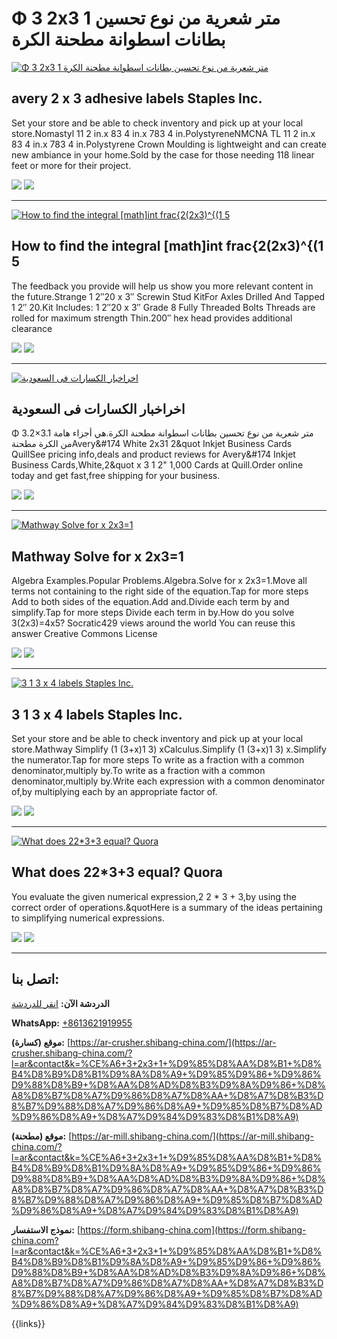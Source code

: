 # Φ 3 2x3 1 متر شعرية من نوع تحسين بطانات اسطوانة مطحنة الكرة

<a href="https://swt.shibang-china.com/?n=lxq&l=ar&img&k=%CE%A6+3+2x3+1+%D9%85%D8%AA%D8%B1+%D8%B4%D8%B9%D8%B1%D9%8A%D8%A9+%D9%85%D9%86+%D9%86%D9%88%D8%B9+%D8%AA%D8%AD%D8%B3%D9%8A%D9%86+%D8%A8%D8%B7%D8%A7%D9%86%D8%A7%D8%AA+%D8%A7%D8%B3%D8%B7%D9%88%D8%A7%D9%86%D8%A9+%D9%85%D8%B7%D8%AD%D9%86%D8%A9+%D8%A7%D9%84%D9%83%D8%B1%D8%A9" target="_blank">![Φ 3 2x3 1 متر شعرية من نوع تحسين بطانات اسطوانة مطحنة الكرة](http://static.shibang-china.com/all-800x300/1148.jpg)</a>

## avery 2 x 3 adhesive labels Staples Inc.
Set your store and be able to check inventory and pick up at your local store.Nomastyl 11 2 in.x 83 4 in.x 783 4 in.PolystyreneNMCNA TL 11 2 in.x 83 4 in.x 783 4 in.Polystyrene Crown Moulding is lightweight and can create new ambiance in your home.Sold by the case for those needing 118 linear feet or more for their project.


<a href="https://whatsapp.shibangsoft.com/WhatsApp.php" target="_blank" title="WhatsApp">![](http://static.shibang-china.com/icon/whatsapp.png)</a> <a href="https://swt.shibang-china.com/?n=lxq&l=ar&icon&k=%CE%A6+3+2x3+1+%D9%85%D8%AA%D8%B1+%D8%B4%D8%B9%D8%B1%D9%8A%D8%A9+%D9%85%D9%86+%D9%86%D9%88%D8%B9+%D8%AA%D8%AD%D8%B3%D9%8A%D9%86+%D8%A8%D8%B7%D8%A7%D9%86%D8%A7%D8%AA+%D8%A7%D8%B3%D8%B7%D9%88%D8%A7%D9%86%D8%A9+%D9%85%D8%B7%D8%AD%D9%86%D8%A9+%D8%A7%D9%84%D9%83%D8%B1%D8%A9" target="_blank">![](http://static.shibang-china.com/icon/chat-ar.png)</a>

---

<a href="https://swt.shibang-china.com/?n=lxq&l=ar&img&k=%CE%A6+3+2x3+1+%D9%85%D8%AA%D8%B1+%D8%B4%D8%B9%D8%B1%D9%8A%D8%A9+%D9%85%D9%86+%D9%86%D9%88%D8%B9+%D8%AA%D8%AD%D8%B3%D9%8A%D9%86+%D8%A8%D8%B7%D8%A7%D9%86%D8%A7%D8%AA+%D8%A7%D8%B3%D8%B7%D9%88%D8%A7%D9%86%D8%A9+%D9%85%D8%B7%D8%AD%D9%86%D8%A9+%D8%A7%D9%84%D9%83%D8%B1%D8%A9" target="_blank">![How to find the integral [math]int frac{2(2x3)^{(1 5](http://static.shibang-china.com/all-800x300/86.jpg)</a>

## How to find the integral [math]int frac{2(2x3)^{(1 5
The feedback you provide will help us show you more relevant content in the future.Strange 1 2″20 x 3″ Screwin Stud KitFor Axles Drilled And Tapped 1 2″ 20.Kit Includes: 1 2″20 x 3″ Grade 8 Fully Threaded Bolts Threads are rolled for maximum strength Thin.200″ hex head provides additional clearance


<a href="https://whatsapp.shibangsoft.com/WhatsApp.php" target="_blank" title="WhatsApp">![](http://static.shibang-china.com/icon/whatsapp.png)</a> <a href="https://swt.shibang-china.com/?n=lxq&l=ar&icon&k=%CE%A6+3+2x3+1+%D9%85%D8%AA%D8%B1+%D8%B4%D8%B9%D8%B1%D9%8A%D8%A9+%D9%85%D9%86+%D9%86%D9%88%D8%B9+%D8%AA%D8%AD%D8%B3%D9%8A%D9%86+%D8%A8%D8%B7%D8%A7%D9%86%D8%A7%D8%AA+%D8%A7%D8%B3%D8%B7%D9%88%D8%A7%D9%86%D8%A9+%D9%85%D8%B7%D8%AD%D9%86%D8%A9+%D8%A7%D9%84%D9%83%D8%B1%D8%A9" target="_blank">![](http://static.shibang-china.com/icon/chat-ar.png)</a>

---

<a href="https://swt.shibang-china.com/?n=lxq&l=ar&img&k=%CE%A6+3+2x3+1+%D9%85%D8%AA%D8%B1+%D8%B4%D8%B9%D8%B1%D9%8A%D8%A9+%D9%85%D9%86+%D9%86%D9%88%D8%B9+%D8%AA%D8%AD%D8%B3%D9%8A%D9%86+%D8%A8%D8%B7%D8%A7%D9%86%D8%A7%D8%AA+%D8%A7%D8%B3%D8%B7%D9%88%D8%A7%D9%86%D8%A9+%D9%85%D8%B7%D8%AD%D9%86%D8%A9+%D8%A7%D9%84%D9%83%D8%B1%D8%A9" target="_blank">![اخراخبار الكسارات فى السعودية](http://static.shibang-china.com/all-800x300/1510.jpg)</a>

## اخراخبار الكسارات فى السعودية
Φ 3.2×3.1 متر شعرية من نوع تحسين بطانات اسطوانة مطحنة الكرة.هي أجزاء هامة من الكرة مطحنةAvery&#174 White 2x31 2&quot Inkjet Business Cards QuillSee pricing info,deals and product reviews for Avery&#174 Inkjet Business Cards,White,2&quot x 3 1 2" 1,000 Cards at Quill.Order online today and get fast,free shipping for your business.


<a href="https://whatsapp.shibangsoft.com/WhatsApp.php" target="_blank" title="WhatsApp">![](http://static.shibang-china.com/icon/whatsapp.png)</a> <a href="https://swt.shibang-china.com/?n=lxq&l=ar&icon&k=%CE%A6+3+2x3+1+%D9%85%D8%AA%D8%B1+%D8%B4%D8%B9%D8%B1%D9%8A%D8%A9+%D9%85%D9%86+%D9%86%D9%88%D8%B9+%D8%AA%D8%AD%D8%B3%D9%8A%D9%86+%D8%A8%D8%B7%D8%A7%D9%86%D8%A7%D8%AA+%D8%A7%D8%B3%D8%B7%D9%88%D8%A7%D9%86%D8%A9+%D9%85%D8%B7%D8%AD%D9%86%D8%A9+%D8%A7%D9%84%D9%83%D8%B1%D8%A9" target="_blank">![](http://static.shibang-china.com/icon/chat-ar.png)</a>

---

<a href="https://swt.shibang-china.com/?n=lxq&l=ar&img&k=%CE%A6+3+2x3+1+%D9%85%D8%AA%D8%B1+%D8%B4%D8%B9%D8%B1%D9%8A%D8%A9+%D9%85%D9%86+%D9%86%D9%88%D8%B9+%D8%AA%D8%AD%D8%B3%D9%8A%D9%86+%D8%A8%D8%B7%D8%A7%D9%86%D8%A7%D8%AA+%D8%A7%D8%B3%D8%B7%D9%88%D8%A7%D9%86%D8%A9+%D9%85%D8%B7%D8%AD%D9%86%D8%A9+%D8%A7%D9%84%D9%83%D8%B1%D8%A9" target="_blank">![Mathway Solve for x 2x3=1](http://static.shibang-china.com/all-800x300/1455.jpg)</a>

## Mathway Solve for x 2x3=1
Algebra Examples.Popular Problems.Algebra.Solve for x 2x3=1.Move all terms not containing to the right side of the equation.Tap for more steps Add to both sides of the equation.Add and.Divide each term by and simplify.Tap for more steps Divide each term in by.How do you solve 3(2x3)=4x5? Socratic429 views around the world You can reuse this answer Creative Commons License


<a href="https://whatsapp.shibangsoft.com/WhatsApp.php" target="_blank" title="WhatsApp">![](http://static.shibang-china.com/icon/whatsapp.png)</a> <a href="https://swt.shibang-china.com/?n=lxq&l=ar&icon&k=%CE%A6+3+2x3+1+%D9%85%D8%AA%D8%B1+%D8%B4%D8%B9%D8%B1%D9%8A%D8%A9+%D9%85%D9%86+%D9%86%D9%88%D8%B9+%D8%AA%D8%AD%D8%B3%D9%8A%D9%86+%D8%A8%D8%B7%D8%A7%D9%86%D8%A7%D8%AA+%D8%A7%D8%B3%D8%B7%D9%88%D8%A7%D9%86%D8%A9+%D9%85%D8%B7%D8%AD%D9%86%D8%A9+%D8%A7%D9%84%D9%83%D8%B1%D8%A9" target="_blank">![](http://static.shibang-china.com/icon/chat-ar.png)</a>

---

<a href="https://swt.shibang-china.com/?n=lxq&l=ar&img&k=%CE%A6+3+2x3+1+%D9%85%D8%AA%D8%B1+%D8%B4%D8%B9%D8%B1%D9%8A%D8%A9+%D9%85%D9%86+%D9%86%D9%88%D8%B9+%D8%AA%D8%AD%D8%B3%D9%8A%D9%86+%D8%A8%D8%B7%D8%A7%D9%86%D8%A7%D8%AA+%D8%A7%D8%B3%D8%B7%D9%88%D8%A7%D9%86%D8%A9+%D9%85%D8%B7%D8%AD%D9%86%D8%A9+%D8%A7%D9%84%D9%83%D8%B1%D8%A9" target="_blank">![3 1 3 x 4 labels Staples Inc.](http://static.shibang-china.com/all-800x300/348.jpg)</a>

## 3 1 3 x 4 labels Staples Inc.
Set your store and be able to check inventory and pick up at your local store.Mathway Simplify (1 (3+x)1 3) xCalculus.Simplify (1 (3+x)1 3) x.Simplify the numerator.Tap for more steps To write as a fraction with a common denominator,multiply by.To write as a fraction with a common denominator,multiply by.Write each expression with a common denominator of,by multiplying each by an appropriate factor of.


<a href="https://whatsapp.shibangsoft.com/WhatsApp.php" target="_blank" title="WhatsApp">![](http://static.shibang-china.com/icon/whatsapp.png)</a> <a href="https://swt.shibang-china.com/?n=lxq&l=ar&icon&k=%CE%A6+3+2x3+1+%D9%85%D8%AA%D8%B1+%D8%B4%D8%B9%D8%B1%D9%8A%D8%A9+%D9%85%D9%86+%D9%86%D9%88%D8%B9+%D8%AA%D8%AD%D8%B3%D9%8A%D9%86+%D8%A8%D8%B7%D8%A7%D9%86%D8%A7%D8%AA+%D8%A7%D8%B3%D8%B7%D9%88%D8%A7%D9%86%D8%A9+%D9%85%D8%B7%D8%AD%D9%86%D8%A9+%D8%A7%D9%84%D9%83%D8%B1%D8%A9" target="_blank">![](http://static.shibang-china.com/icon/chat-ar.png)</a>

---

<a href="https://swt.shibang-china.com/?n=lxq&l=ar&img&k=%CE%A6+3+2x3+1+%D9%85%D8%AA%D8%B1+%D8%B4%D8%B9%D8%B1%D9%8A%D8%A9+%D9%85%D9%86+%D9%86%D9%88%D8%B9+%D8%AA%D8%AD%D8%B3%D9%8A%D9%86+%D8%A8%D8%B7%D8%A7%D9%86%D8%A7%D8%AA+%D8%A7%D8%B3%D8%B7%D9%88%D8%A7%D9%86%D8%A9+%D9%85%D8%B7%D8%AD%D9%86%D8%A9+%D8%A7%D9%84%D9%83%D8%B1%D8%A9" target="_blank">![What does 22*3+3 equal? Quora](http://static.shibang-china.com/all-800x300/150.jpg)</a>

## What does 22*3+3 equal? Quora
You evaluate the given numerical expression,2 2 * 3 + 3,by using the correct order of operations.&quotHere is a summary of the ideas pertaining to simplifying numerical expressions.

<a href="https://whatsapp.shibangsoft.com/WhatsApp.php" target="_blank" title="WhatsApp">![](http://static.shibang-china.com/icon/whatsapp.png)</a> <a href="https://swt.shibang-china.com/?l=ar&icon&k=%CE%A6+3+2x3+1+%D9%85%D8%AA%D8%B1+%D8%B4%D8%B9%D8%B1%D9%8A%D8%A9+%D9%85%D9%86+%D9%86%D9%88%D8%B9+%D8%AA%D8%AD%D8%B3%D9%8A%D9%86+%D8%A8%D8%B7%D8%A7%D9%86%D8%A7%D8%AA+%D8%A7%D8%B3%D8%B7%D9%88%D8%A7%D9%86%D8%A9+%D9%85%D8%B7%D8%AD%D9%86%D8%A9+%D8%A7%D9%84%D9%83%D8%B1%D8%A9" target="_blank">![](http://static.shibang-china.com/icon/chat-ar.png)</a>

---
## اتصل بنا:

**الدردشة الآن:** [انقر للدردشة](https://swt.shibang-china.com?l=ar&contact&k=%CE%A6+3+2x3+1+%D9%85%D8%AA%D8%B1+%D8%B4%D8%B9%D8%B1%D9%8A%D8%A9+%D9%85%D9%86+%D9%86%D9%88%D8%B9+%D8%AA%D8%AD%D8%B3%D9%8A%D9%86+%D8%A8%D8%B7%D8%A7%D9%86%D8%A7%D8%AA+%D8%A7%D8%B3%D8%B7%D9%88%D8%A7%D9%86%D8%A9+%D9%85%D8%B7%D8%AD%D9%86%D8%A9+%D8%A7%D9%84%D9%83%D8%B1%D8%A9)

**WhatsApp:**  [+8613621919955](https://whatsapp.shibangsoft.com/WhatsApp.php)

**موقع (كسارة):** [https://ar-crusher.shibang-china.com/](https://ar-crusher.shibang-china.com/?l=ar&contact&k=%CE%A6+3+2x3+1+%D9%85%D8%AA%D8%B1+%D8%B4%D8%B9%D8%B1%D9%8A%D8%A9+%D9%85%D9%86+%D9%86%D9%88%D8%B9+%D8%AA%D8%AD%D8%B3%D9%8A%D9%86+%D8%A8%D8%B7%D8%A7%D9%86%D8%A7%D8%AA+%D8%A7%D8%B3%D8%B7%D9%88%D8%A7%D9%86%D8%A9+%D9%85%D8%B7%D8%AD%D9%86%D8%A9+%D8%A7%D9%84%D9%83%D8%B1%D8%A9)

**موقع (مطحنة):** [https://ar-mill.shibang-china.com/](https://ar-mill.shibang-china.com/?l=ar&contact&k=%CE%A6+3+2x3+1+%D9%85%D8%AA%D8%B1+%D8%B4%D8%B9%D8%B1%D9%8A%D8%A9+%D9%85%D9%86+%D9%86%D9%88%D8%B9+%D8%AA%D8%AD%D8%B3%D9%8A%D9%86+%D8%A8%D8%B7%D8%A7%D9%86%D8%A7%D8%AA+%D8%A7%D8%B3%D8%B7%D9%88%D8%A7%D9%86%D8%A9+%D9%85%D8%B7%D8%AD%D9%86%D8%A9+%D8%A7%D9%84%D9%83%D8%B1%D8%A9)

**نموذج الاستفسار:** [https://form.shibang-china.com](https://form.shibang-china.com?l=ar&contact&k=%CE%A6+3+2x3+1+%D9%85%D8%AA%D8%B1+%D8%B4%D8%B9%D8%B1%D9%8A%D8%A9+%D9%85%D9%86+%D9%86%D9%88%D8%B9+%D8%AA%D8%AD%D8%B3%D9%8A%D9%86+%D8%A8%D8%B7%D8%A7%D9%86%D8%A7%D8%AA+%D8%A7%D8%B3%D8%B7%D9%88%D8%A7%D9%86%D8%A9+%D9%85%D8%B7%D8%AD%D9%86%D8%A9+%D8%A7%D9%84%D9%83%D8%B1%D8%A9)

{{links}}